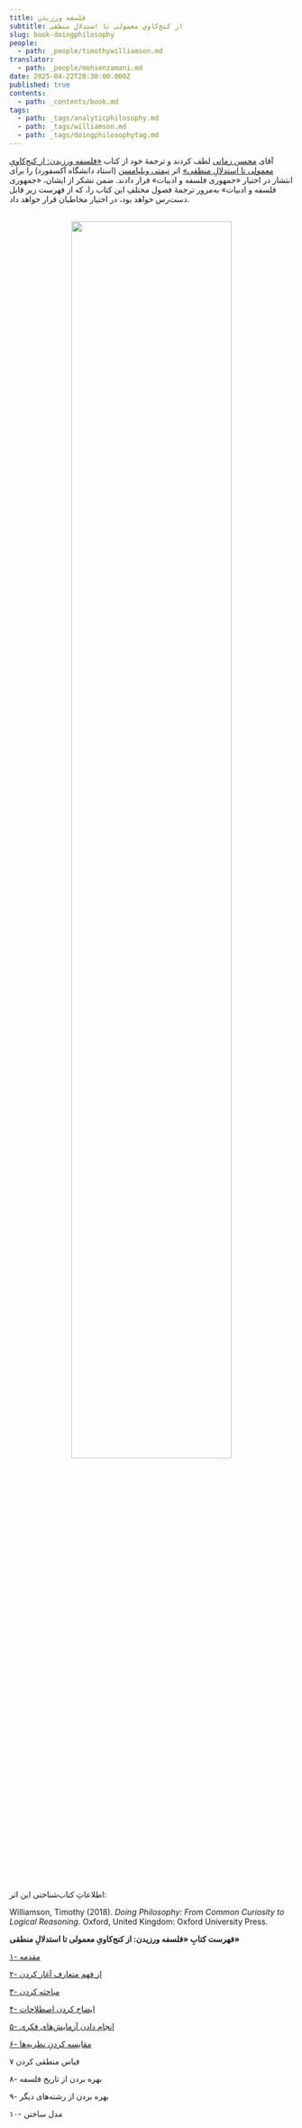 ```yaml
---
title: فلسفه ورزیدن
subtitle: از کنج‌کاویِ معمولی تا استدلالِ منطقی
slug: book-doingphilosophy
people:
  - path: _people/timothywilliamson.md
translator:
  - path: _people/mohsenzamani.md
date: 2025-04-22T20:30:00.000Z
published: true
contents:
  - path: _contents/book.md
tags:
  - path: _tags/analyticphilosophy.md
  - path: _tags/williamson.md
  - path: _tags/doingphilosophytag.md
---
```







آقای [محسن زمانی](/people/mohsenzamani/) لطف کردند و ترجمهٔ خود از کتاب [«فلسفه ورزیدن: از کنج‌کاویِ معمولی تا استدلالِ منطقی»](https://global.oup.com/academic/product/doing-philosophy-9780198822516?cc=us&lang=en&) اثر [تیمتی ویلیامسن](https://en.wikipedia.org/wiki/Timothy_Williamson) (استاد دانشگاه آکسفورد) را برای انتشار در اختیار «جمهوری فلسفه و ادبیات» قرار دادند. ضمن تشکر از ایشان، «جمهوری فلسفه و ادبیات» به‌مرور ترجمهٔ فصول مختلفِ این کتاب را، که از فهرست زیر قابل دست‌رس خواهد بود، در اختیار مخاطبان قرار خواهد داد. 
<br><br>
<center>
<img 
       src="https://assets.tina.io/b6b0cb5c-4b1b-43f4-9bea-8d6867c09320/71VcnmmDAkL._SL1500_.jpg" 
       alt=" "
       style="width: 75%; height:75%;" />
</center>
<br><br>
اطلاعاتِ کتاب‌شناختی این اثر:
<p dir="ltr">
Williamson, Timothy (2018). <i>Doing Philosophy: From Common Curiosity to Logical Reasoning</i>. Oxford, United Kingdom: Oxford University Press.</p>

**فهرست کتابِ «فلسفه ورزیدن: از کنج‌کاویِ معمولی تا استدلالِ منطقی»**

[۱- مقدمه](/magazine/doingphilosophy-ch1/)

[۲- از فهم متعارف آغاز کردن](/magazine/doingphilosophy-ch2/)

[۳- مباحثه کردن](/magazine/doingphilosophy-ch3/)

[۴- ایضاح کردن اصطلاحات](/magazine/doingphilosophy-ch4/)

[۵- انجام دادن آزمایش‌های فکری](/magazine/doingphilosophy-ch5/)

[۶- مقایسه کردنِ نظریه‌ها](/magazine/doingphilosophy-ch6/)

۷ قیاس منطقی کردن

۸- بهره بردن از تاریخ فلسفه

۹- بهره بردن از رشته‌های دیگر

۱۰- مدل‌ ساختن
